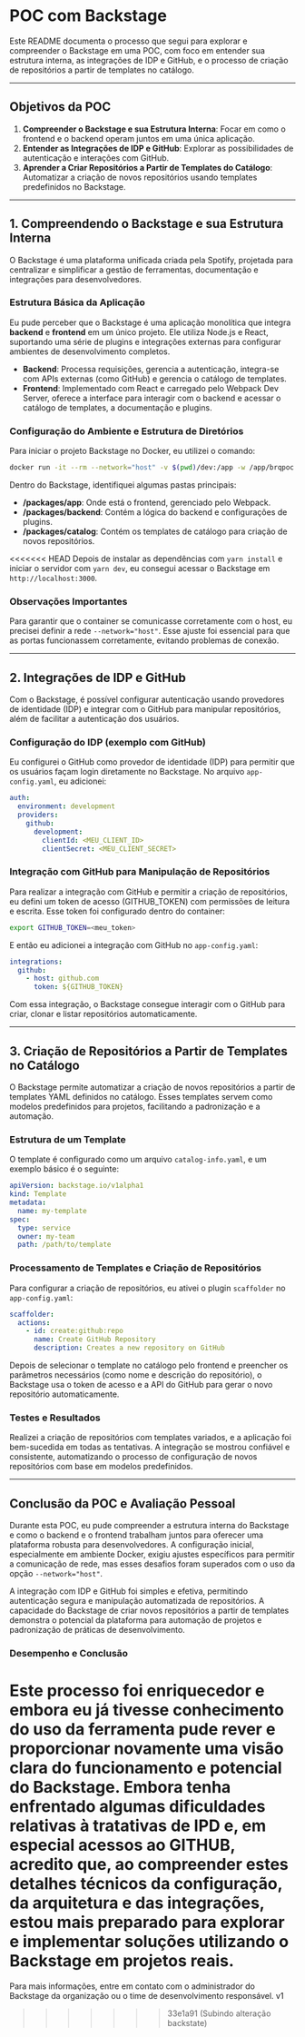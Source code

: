 
# POC com Backstage

Este README documenta o processo que segui para explorar e compreender o Backstage em uma POC, com foco em entender sua estrutura interna, as integrações de IDP e GitHub, e o processo de criação de repositórios a partir de templates no catálogo.

---

## Objetivos da POC

1. **Compreender o Backstage e sua Estrutura Interna**: Focar em como o frontend e o backend operam juntos em uma única aplicação.
2. **Entender as Integrações de IDP e GitHub**: Explorar as possibilidades de autenticação e interações com GitHub.
3. **Aprender a Criar Repositórios a Partir de Templates do Catálogo**: Automatizar a criação de novos repositórios usando templates predefinidos no Backstage.

---

## 1. Compreendendo o Backstage e sua Estrutura Interna

O Backstage é uma plataforma unificada criada pela Spotify, projetada para centralizar e simplificar a gestão de ferramentas, documentação e integrações para desenvolvedores.

### Estrutura Básica da Aplicação

Eu pude perceber que o Backstage é uma aplicação monolítica que integra **backend** e **frontend** em um único projeto. Ele utiliza Node.js e React, suportando uma série de plugins e integrações externas para configurar ambientes de desenvolvimento completos.

- **Backend**: Processa requisições, gerencia a autenticação, integra-se com APIs externas (como GitHub) e gerencia o catálogo de templates.
- **Frontend**: Implementado com React e carregado pelo Webpack Dev Server, oferece a interface para interagir com o backend e acessar o catálogo de templates, a documentação e plugins.

### Configuração do Ambiente e Estrutura de Diretórios

Para iniciar o projeto Backstage no Docker, eu utilizei o comando:

```bash
docker run -it --rm --network="host" -v $(pwd)/dev:/app -w /app/brqpoc -e GITHUB_TOKEN=<meu_token> node:18 bash
```

Dentro do Backstage, identifiquei algumas pastas principais:

- **/packages/app**: Onde está o frontend, gerenciado pelo Webpack.
- **/packages/backend**: Contém a lógica do backend e configurações de plugins.
- **/packages/catalog**: Contém os templates de catálogo para criação de novos repositórios.

<<<<<<< HEAD
Depois de instalar as dependências com `yarn install` e iniciar o servidor com `yarn dev`, eu consegui acessar o Backstage em `http://localhost:3000`.

### Observações Importantes

Para garantir que o container se comunicasse corretamente com o host, eu precisei definir a rede `--network="host"`. Esse ajuste foi essencial para que as portas funcionassem corretamente, evitando problemas de conexão.

---

## 2. Integrações de IDP e GitHub

Com o Backstage, é possível configurar autenticação usando provedores de identidade (IDP) e integrar com o GitHub para manipular repositórios, além de facilitar a autenticação dos usuários.

### Configuração do IDP (exemplo com GitHub)

Eu configurei o GitHub como provedor de identidade (IDP) para permitir que os usuários façam login diretamente no Backstage. No arquivo `app-config.yaml`, eu adicionei:

```yaml
auth:
  environment: development
  providers:
    github:
      development:
        clientId: <MEU_CLIENT_ID>
        clientSecret: <MEU_CLIENT_SECRET>
```

### Integração com GitHub para Manipulação de Repositórios

Para realizar a integração com GitHub e permitir a criação de repositórios, eu defini um token de acesso (GITHUB_TOKEN) com permissões de leitura e escrita. Esse token foi configurado dentro do container:

```bash
export GITHUB_TOKEN=<meu_token>
```

E então eu adicionei a integração com GitHub no `app-config.yaml`:

```yaml
integrations:
  github:
    - host: github.com
      token: ${GITHUB_TOKEN}
```

Com essa integração, o Backstage consegue interagir com o GitHub para criar, clonar e listar repositórios automaticamente.

---

## 3. Criação de Repositórios a Partir de Templates no Catálogo

O Backstage permite automatizar a criação de novos repositórios a partir de templates YAML definidos no catálogo. Esses templates servem como modelos predefinidos para projetos, facilitando a padronização e a automação.

### Estrutura de um Template

O template é configurado como um arquivo `catalog-info.yaml`, e um exemplo básico é o seguinte:

```yaml
apiVersion: backstage.io/v1alpha1
kind: Template
metadata:
  name: my-template
spec:
  type: service
  owner: my-team
  path: /path/to/template
```

### Processamento de Templates e Criação de Repositórios

Para configurar a criação de repositórios, eu ativei o plugin `scaffolder` no `app-config.yaml`:

```yaml
scaffolder:
  actions:
    - id: create:github:repo
      name: Create GitHub Repository
      description: Creates a new repository on GitHub
```

Depois de selecionar o template no catálogo pelo frontend e preencher os parâmetros necessários (como nome e descrição do repositório), o Backstage usa o token de acesso e a API do GitHub para gerar o novo repositório automaticamente.

### Testes e Resultados

Realizei a criação de repositórios com templates variados, e a aplicação foi bem-sucedida em todas as tentativas. A integração se mostrou confiável e consistente, automatizando o processo de configuração de novos repositórios com base em modelos predefinidos.

---

## Conclusão da POC e Avaliação Pessoal

Durante esta POC, eu pude compreender a estrutura interna do Backstage e como o backend e o frontend trabalham juntos para oferecer uma plataforma robusta para desenvolvedores. A configuração inicial, especialmente em ambiente Docker, exigiu ajustes específicos para permitir a comunicação de rede, mas esses desafios foram superados com o uso da opção `--network="host"`.

A integração com IDP e GitHub foi simples e efetiva, permitindo autenticação segura e manipulação automatizada de repositórios. A capacidade do Backstage de criar novos repositórios a partir de templates demonstra o potencial da plataforma para automação de projetos e padronização de práticas de desenvolvimento.

### Desempenho e Conclusão

Este processo foi enriquecedor e embora eu já tivesse conhecimento do uso da ferramenta pude rever e proporcionar novamente uma visão clara do funcionamento e potencial do Backstage. 
Embora tenha enfrentado algumas dificuldades relativas à tratativas de IPD e, em especial acessos ao GITHUB, acredito que, ao compreender estes detalhes técnicos da configuração, da arquitetura e das integrações, estou mais preparado para explorar e implementar soluções utilizando o Backstage em projetos reais.
=======
Para mais informações, entre em contato com o administrador do Backstage da organização ou o time de desenvolvimento responsável.
v1
>>>>>>> 33e1a91 (Subindo alteração backstate)
